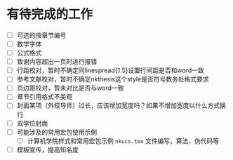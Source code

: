 # 有待完成的工作

- [ ] 可选的按章节编号
- [ ] 数学字体
- [ ] 公式格式
- [ ] 致谢内容超出一页时进行报错
- [ ] 行距校对，暂时不确定同linespread{1.5}设置行间距是否和word一致
- [ ] 参考文献校对，暂时不确定nkthesis这个style是否符号教务处格式要求
- [ ] 页边距校对，暂未对比是否与word一致
- [ ] 章节引用格式不美观
- [ ] 封面某项（外校导师）过长，应该增加宽度吗？如果不增加宽度以什么方式换行
- [ ] 双学位封面
- [ ] 可能涉及的常用宏包使用示例
  - [ ] 计算机学院样式和常用宏包示例 `nkucs.tex` 文件编写，算法、伪代码等
- [ ] 模板宣传，提高知名度
